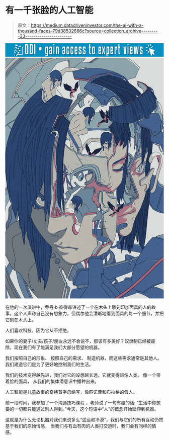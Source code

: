 # 有一千张脸的人工智能

> 原文：<https://medium.datadriveninvestor.com/the-ai-with-a-thousand-faces-79d38532686c?source=collection_archive---------33----------------------->

[![](img/140ef82f13dfa695d5f70b940addc251.png)](http://www.track.datadriveninvestor.com/1B9E)![](img/a8797c5627a74059ea19bd45bda7db19.png)

在他的一次演讲中，乔丹·b·彼得森讲述了一个在木头上雕刻印加面具的人的故事。这个人声称自己没有想象力，但偶尔他会清晰地看到面具的每一个细节，并把它刻在木头上。

人们喜欢科技，因为它从不拒绝。

如果你的妻子/丈夫/孩子/朋友永远不会说不，那该有多美好？奴隶制已经被废除，现在我们有了能满足我们大部分愿望的机器。

我们按照自己的形象、
按照自己的需求、
制造机器，而这些需求通常是其他人。
我们建造它们是为了更好地控制我们的生活。

我们的技术变得越先进，我们对它的设想越长远，它就变得越像人类。
像一个带着脸的面具，
从我们的集体潜意识中播种出来。

人工智能是儿童故事的奇特首字母缩写，像匹诺曹和布拉格的假人。

前一段时间，我参加了一个沟通技巧课程
，老师说了一句有趣的话:
“生活中你想要的一切都只能通过别人得到。”今天，这个短语中“人”的概念开始延伸到机器。

这就是为什么无论机器对我们来说多么“遥远和冷漠”，我们与它们的所有互动仍然基于我们的原始情感，
当我们与有血有肉的人类打交道时，我们会有同样的情感。